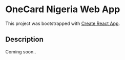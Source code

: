 # OneCard Nigeria Web App

This project was bootstrapped with [Create React App](https://github.com/facebook/create-react-app).

## Description

Coming soon..
